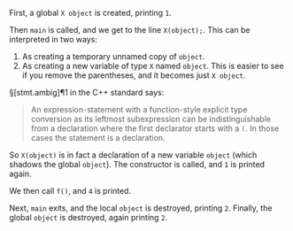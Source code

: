 First, a global `X object` is created, printing `1`.

Then `main` is called, and we get to the line `X(object);`. This can be interpreted in two ways:
1. As creating a temporary unnamed copy of `object`.
2. As creating a new variable of type `X` named `object`. This is easier to see if you remove the parentheses, and it becomes just `X object`.

§[stmt.ambig]¶1 in the C++ standard says:
> An expression-statement with a function-style explicit type conversion as its leftmost subexpression can be indistinguishable from a declaration where the first declarator starts with a `(`. In those cases the statement is a declaration.

So `X(object)` is in fact a declaration of a new variable `object` (which shadows the global `object`). The constructor is called, and `1` is printed again.

We then call `f()`, and `4` is printed.

Next, `main` exits, and the local `object` is destroyed, printing `2`. Finally, the global `object` is destroyed, again printing `2`.
